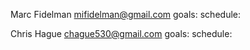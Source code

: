 Marc Fidelman
mifidelman@gmail.com
goals:
schedule:

Chris Hague
chague530@gmail.com
goals:
schedule:
